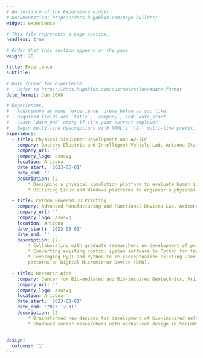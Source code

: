 ```yaml
---
# An instance of the Experience widget.
# Documentation: https://docs.hugoblox.com/page-builder/
widget: experience

# This file represents a page section.
headless: true

# Order that this section appears on the page.
weight: 20

title: Experience
subtitle:

# Date format for experience
#   Refer to https://docs.hugoblox.com/customization/#date-format
date_format: Jan 2006

# Experiences.
#   Add/remove as many `experience` items below as you like.
#   Required fields are `title`, `company`, and `date_start`.
#   Leave `date_end` empty if it's your current employer.
#   Begin multi-line descriptions with YAML's `|2-` multi-line prefix.
experience:
  - title: Physical Simulator Development and AV-TEP
    company: Battery Electric and Intelligent Vehicle Lab, Arizona State University
    company_url: ''
    company_logo: asusvg
    location: Arizona
    date_start: '2023-05-01'
    date_end: ''
    description: |2-
        * Designing a physical simulation platform to evaluate human interaction and intervention in autonomous driving algorithms aiding in 2 research projects.
        * Utilizing Linux and Windows platforms to engineer a physical simulator operating 4 devices including a motion platform to replicate the accelerations and operational dynamics of autonomous vehicles within a virtual environment.

  - title: Python Powered 3D Printing
    company: Advanced Manufacturing and Functional Devices Lab, Arizona State University
    company_url: ''
    company_logo: asusvg
    location: Arizona
    date_start: '2023-05-01'
    date_end: ''
    description: |2-
        * Collaborating with graduate researchers on development of projection micro-stereolithography 3-D printers.
        * Converting existing control system software to Python for faster development cycles. (C++, Python, Control Systems).
        * Leveraging PyQT and Python to re-conceptualize existing user interface and to render bitmap components of print into UV 
        patterns on Digital Micromirror Device (DMD).

  - title: Research Aide
    company: Center for Bio-mediated and Bio-inspired Geotechnics, Arizona State University
    company_url: ''
    company_logo: asusvg
    location: Arizona
    date_start: '2023-08-01'
    date_end: '2023-12-31'
    description: |2-
        * Brainstormed new designs for development of bio-inspired self-burrowing robots using SolidWorks.
        * Shadowed senior researchers with mechanical design in SolidWorks and programming along with literature reviews.


design:
  columns: '1'
---
```


